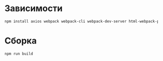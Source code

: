 # Зависимости

```bash
npm install axios webpack webpack-cli webpack-dev-server html-webpack-plugin style-loader css-loader --save-dev
```

# Сборка

```bash
npm run build
```
